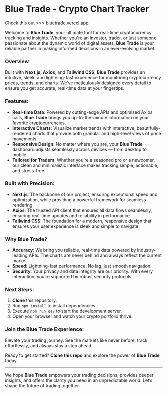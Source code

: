 # Blue Trade - Crypto Chart Tracker

Check this out >>> [bluetrade.vercel.app](https://bluetrade-axios-nextjs.vercel.app/)

Welcome to **Blue Trade**, your ultimate tool for real-time cryptocurrency tracking and insights. Whether you're an investor, trader, or just someone passionate about the dynamic world of digital assets, **Blue Trade** is your reliable partner in making informed decisions in an ever-evolving market.

### Overview
Built with **Next.js**, **Axios**, and **Tailwind CSS**, **Blue Trade** provides an intuitive, sleek, and lightning-fast experience for monitoring cryptocurrency prices, trends, and charts. We’ve meticulously designed every detail to ensure you get accurate, real-time data at your fingertips.

### Features:
- **Real-time Data**: Powered by cutting-edge APIs and optimized Axios calls, **Blue Trade** brings you up-to-the-minute information on your favorite cryptocurrencies.
- **Interactive Charts**: Visualize market trends with interactive, beautifully-rendered charts that provide both granular and high-level views of price movements.
- **Responsive Design**: No matter where you are, your **Blue Trade** dashboard adjusts seamlessly across devices — from desktop to mobile.
- **Tailored for Traders**: Whether you’re a seasoned pro or a newcomer, our clean and minimalistic interface makes tracking simple, actionable, and stress-free.

### Built with Precision:
- **Next.js**: The backbone of our project, ensuring exceptional speed and optimization, while providing a powerful framework for seamless rendering.
- **Axios**: The trusted API client that ensures all data flows seamlessly, ensuring real-time updates and reliability in performance.
- **Tailwind CSS**: The foundation for a modern, responsive design that ensures your user experience is sleek and simple to navigate.

### Why Blue Trade?
- **Accuracy**: We bring you reliable, real-time data powered by industry-leading APIs. The charts are never behind and always reflect the current market.
- **Speed**: Lightning-fast performance. No lag, just smooth navigation.
- **Security**: Your privacy and data integrity are our priority. With every interaction, you’re supported by robust security protocols.

### Next Steps:
1. **Clone** this repository.
2. Run `npm install` to install dependencies.
3. Execute `npm run dev` to start the development server.
4. Open your browser and watch your crypto portfolio thrive.

### Join the Blue Trade Experience:
Elevate your trading journey. See the markets like never before, track effortlessly, and always stay a step ahead.

Ready to get started? **Clone this repo** and explore the power of **Blue Trade** today.

---

We hope **Blue Trade** empowers your trading decisions, provides deeper insights, and offers the clarity you need in an unpredictable world. Let’s shape the future of trading together.

